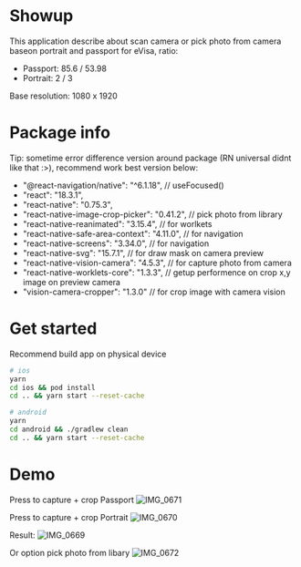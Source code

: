 # Showup
This application describe about scan camera or pick photo from camera baseon portrait and passport for eVisa, ratio:
 + Passport: 85.6 / 53.98
 + Portrait: 2 / 3

Base resolution: 1080 x 1920

# Package info
Tip: sometime error difference version around package (RN universal didnt like that :>), recommend work best version below:
   + "@react-navigation/native": "^6.1.18", // useFocused()
   + "react": "18.3.1",
   + "react-native": "0.75.3",
   + "react-native-image-crop-picker": "0.41.2", // pick photo from library
   + "react-native-reanimated": "3.15.4", // for worlkets
   + "react-native-safe-area-context": "4.11.0",  // for navigation
   + "react-native-screens": "3.34.0", // for navigation
   + "react-native-svg": "15.7.1", // for draw mask on camera preview
   + "react-native-vision-camera": "4.5.3", // for capture photo from camera
   + "react-native-worklets-core": "1.3.3", // getup performence on crop x,y image on preview camera
   + "vision-camera-cropper": "1.3.0" // for crop image with camera vision 
    
# Get started
Recommend build app on physical device 

```bash
# ios
yarn
cd ios && pod install
cd .. && yarn start --reset-cache

# android
yarn
cd android && ./gradlew clean
cd .. && yarn start --reset-cache
```

# Demo
Press to capture + crop Passport
![IMG_0671](https://github.com/user-attachments/assets/dfe3586d-9b03-4aee-a2b5-889d4f138aee)

Press to capture + crop Portrait
![IMG_0670](https://github.com/user-attachments/assets/befd69d9-60ae-4195-87b4-8df524794d5a)

Result:
![IMG_0669](https://github.com/user-attachments/assets/a1b58d3d-cba1-4095-957b-882ff6b89337)

Or option pick photo from libary
![IMG_0672](https://github.com/user-attachments/assets/7324d898-e850-4c18-bbff-94f84546b169)


